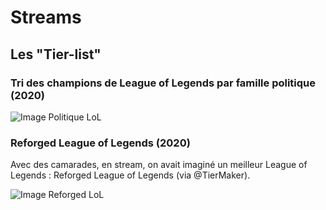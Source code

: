 # Streams

## Les "Tier-list"

### Tri des champions de League of Legends par famille politique (2020)

![Image Politique LoL](/old/imagesages/politiquelol.png "Les familles politiques des champions de League of Legends")

### Reforged League of Legends (2020)

Avec des camarades, en stream, on avait imaginé un meilleur League of Legends : Reforged League of Legends (via @TierMaker).

![Image Reforged LoL](/old/imagesages/reforgedlol.png "Reforged League of Legends")
